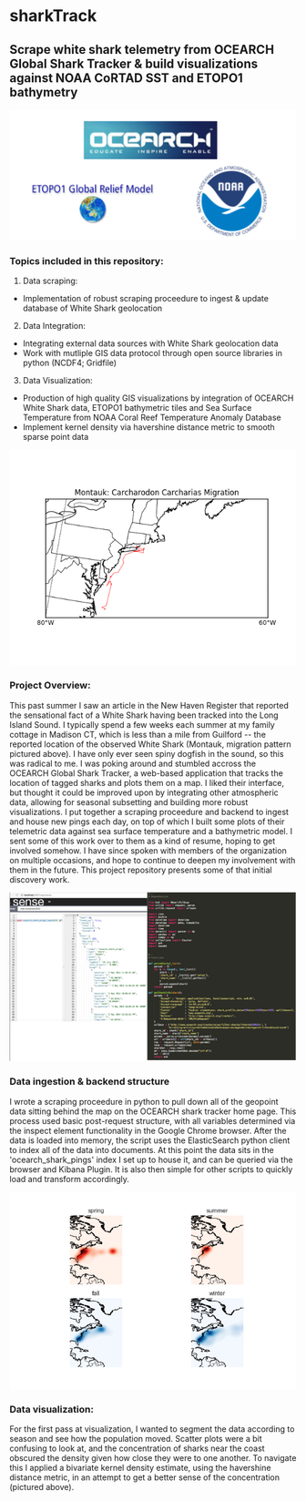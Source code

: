 # sharkTrack
## Scrape white shark telemetry from OCEARCH Global Shark Tracker & build visualizations against NOAA CoRTAD SST and ETOPO1 bathymetry

![alt text](https://github.com/emmettFC/selected-projects/blob/master/sharkTrack/assets/data-source-logo-map.png)

### Topics included in this repository: 
1. Data scraping: 
  * Implementation of robust scraping proceedure to ingest & update database of White Shark geolocation

2. Data Integration: 
  * Integrating external data sources with White Shark geolocation data
  * Work with mutliple GIS data protocol through open source libraries in python (NCDF4; Gridfile) 

3. Data Visualization: 
  * Production of high quality GIS visualizations by integration of OCEARCH White Shark data, ETOPO1 bathymetric tiles and Sea Surface Temperature from NOAA Coral Reef Temperature Anomaly Database
  * Implement kernel density via havershine distance metric to smooth sparse point data 
 

![alt text](https://github.com/emmettFC/selected-projects/blob/master/sharkTrack/assets/Montauk-Migration.png)
 
### Project Overview: 
This past summer I saw an article in the New Haven Register that reported the sensational fact of a White Shark having been tracked into the Long Island Sound. I typically spend a few weeks each summer at my family cottage in Madison CT, which is less than a mile from Guilford -- the reported location of the observed White Shark (Montauk, migration pattern pictured above). I have only ever seen spiny dogfish in the sound, so this was radical to me. I was poking around and stumbled accross the OCEARCH Global Shark Tracker, a web-based application that tracks the location of tagged sharks and plots them on a map. I liked their interface, but thought it could be improved upon by integrating other atmospheric data, allowing for seasonal subsetting and building more robust visualizations. I put together a scraping proceedure and backend to ingest and house new pings each day, on top of which I built some plots of their telemetric data against sea surface temperature and a bathymetric model. I sent some of this work over to them as a kind of resume, hoping to get involved somehow. I have since spoken with members of the organization on multiple occasions, and hope to continue to deepen my involvement with them in the future. This project repository presents some of that initial discovery work.  


![alt text](https://github.com/emmettFC/selected-projects/blob/master/sharkTrack/assets/both-backend-images.png)

### Data ingestion & backend structure
I wrote a scraping proceedure in python to pull down all of the geopoint data sitting behind the map on the OCEARCH shark tracker home page. This process used basic post-request structure, with all variables determined via the inspect element functionality in the Google Chrome browser. After the data is loaded into memory, the script uses the ElasticSearch python client to index all of the data into documents. At this point the data sits in the 'ocearch_shark_pings' index I set up to house it, and can be queried via the browser and Kibana Plugin. It is also then simple for other scripts to quickly load and transform accordingly.


![alt text](https://github.com/emmettFC/selected-projects/blob/master/sharkTrack/kernel-density-plots-whiteShaks-seasonal.png)

### Data visualization: 
For the first pass at visualization, I wanted to segment the data according to season and see how the population moved. Scatter plots were a bit confusing to look at, and the concentration of sharks near the coast obscured the density given how close they were to one another. To navigate this I applied a bivariate kernel density estimate, using the havershine distance metric, in an attempt to get a better sense of the concentration (pictured above).




